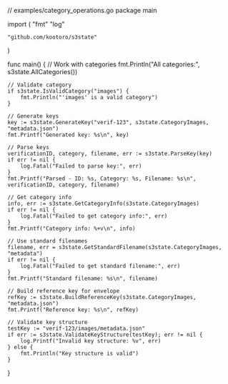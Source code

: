 // examples/category_operations.go
package main

import (
	"fmt"
	"log"

	"github.com/kootoro/s3state"
)

func main() {
	// Work with categories
	fmt.Println("All categories:", s3state.AllCategories())

	// Validate category
	if s3state.IsValidCategory("images") {
		fmt.Println("'images' is a valid category")
	}

	// Generate keys
	key := s3state.GenerateKey("verif-123", s3state.CategoryImages, "metadata.json")
	fmt.Printf("Generated key: %s\n", key)

	// Parse keys
	verificationID, category, filename, err := s3state.ParseKey(key)
	if err != nil {
		log.Fatal("Failed to parse key:", err)
	}
	fmt.Printf("Parsed - ID: %s, Category: %s, Filename: %s\n", verificationID, category, filename)

	// Get category info
	info, err := s3state.GetCategoryInfo(s3state.CategoryImages)
	if err != nil {
		log.Fatal("Failed to get category info:", err)
	}
	fmt.Printf("Category info: %+v\n", info)

	// Use standard filenames
	filename, err = s3state.GetStandardFilename(s3state.CategoryImages, "metadata")
	if err != nil {
		log.Fatal("Failed to get standard filename:", err)
	}
	fmt.Printf("Standard filename: %s\n", filename)

	// Build reference key for envelope
	refKey := s3state.BuildReferenceKey(s3state.CategoryImages, "metadata.json")
	fmt.Printf("Reference key: %s\n", refKey)

	// Validate key structure
	testKey := "verif-123/images/metadata.json"
	if err := s3state.ValidateKeyStructure(testKey); err != nil {
		log.Printf("Invalid key structure: %v", err)
	} else {
		fmt.Println("Key structure is valid")
	}
}